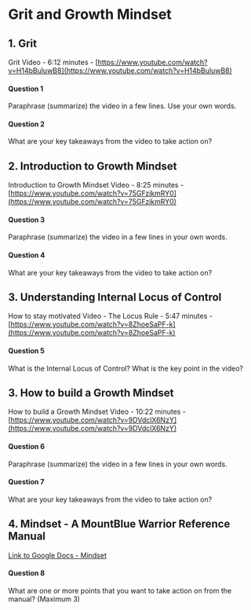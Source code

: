 # Grit and Growth Mindset

## 1. Grit
Grit Video - 6:12 minutes - [https://www.youtube.com/watch?v=H14bBuluwB8](https://www.youtube.com/watch?v=H14bBuluwB8)

#### Question 1
Paraphrase (summarize) the video in a few lines. Use your own words.

#### Question 2
What are your key takeaways from the video to take action on?

## 2. Introduction to Growth Mindset

Introduction to Growth Mindset Video - 8:25 minutes - [https://www.youtube.com/watch?v=75GFzikmRY0](https://www.youtube.com/watch?v=75GFzikmRY0)

#### Question 3
Paraphrase (summarize) the video in a few lines in your own words.
#### Question 4
What are your key takeaways from the video to take action on?

## 3. Understanding Internal Locus of Control

How to stay motivated Video - The Locus Rule - 5:47 minutes - [https://www.youtube.com/watch?v=8ZhoeSaPF-k](https://www.youtube.com/watch?v=8ZhoeSaPF-k)

#### Question 5
What is the Internal Locus of Control? What is the key point in the video?

## 3. How to build a Growth Mindset

How to build a Growth Mindset Video - 10:22 minutes - [https://www.youtube.com/watch?v=9DVdclX6NzY](https://www.youtube.com/watch?v=9DVdclX6NzY)

#### Question 6
Paraphrase (summarize) the video in a few lines in your own words.

#### Question 7
What are your key takeaways from the video to take action on?

## 4. Mindset - A MountBlue Warrior Reference Manual

[Link to Google Docs - Mindset](https://docs.google.com/document/d/1SPUqC-8WwfiDlsRGKWqoMtC14v6_2TEhq7LZs29bJWk)

#### Question 8
What are one or more points that you want to take action on from the manual? (Maximum 3)
